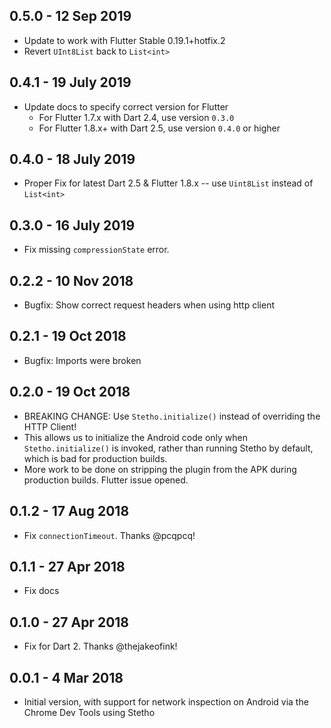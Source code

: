 ## 0.5.0 - 12 Sep 2019

  * Update to work with Flutter Stable 0.19.1+hotfix.2
  * Revert `UInt8List` back to `List<int>`

## 0.4.1 - 19 July 2019

  * Update docs to specify correct version for Flutter
    - For Flutter 1.7.x with Dart 2.4, use version `0.3.0`
    - For Flutter 1.8.x+ with Dart 2.5, use version `0.4.0` or higher

## 0.4.0 - 18 July 2019

  * Proper Fix for latest Dart 2.5 & Flutter 1.8.x -- use `Uint8List` instead of `List<int>`

## 0.3.0 - 16 July 2019

  * Fix missing `compressionState` error.

## 0.2.2 - 10 Nov 2018

* Bugfix: Show correct request headers when using http client

## 0.2.1 - 19 Oct 2018

* Bugfix: Imports were broken

## 0.2.0 - 19 Oct 2018

* BREAKING CHANGE: Use `Stetho.initialize()` instead of overriding the HTTP Client!
* This allows us to initialize the Android code only when `Stetho.initialize()` is invoked, rather than running Stetho by default, which is bad for production builds.
* More work to be done on stripping the plugin from the APK during production builds. Flutter issue opened.

## 0.1.2 - 17 Aug 2018

* Fix `connectionTimeout`. Thanks @pcqpcq!

## 0.1.1 - 27 Apr 2018

* Fix docs

## 0.1.0 - 27 Apr 2018

* Fix for Dart 2. Thanks @thejakeofink!

## 0.0.1 - 4 Mar 2018

* Initial version, with support for network inspection on Android via the Chrome Dev Tools using Stetho
